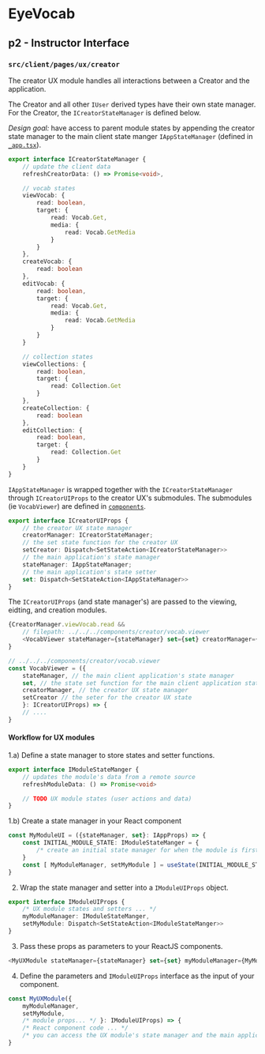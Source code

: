 # EyeVocab
## p2 - Instructor Interface
### `src/client/pages/ux/creator`

The creator UX module handles all interactions between a Creator and the application.

The Creator and all other `IUser` derived types have their own state manager. For the Creator, the `ICreatorStateManager` is defined below. 

_Design goal:_ have access to parent module states by appending the creator state manager to the main client state manger `IAppStateManager` (defined in [`_app.tsx`](../../_app.tsx)).

```typescript
export interface ICreatorStateManager {
    // update the client data
    refreshCreatorData: () => Promise<void>,

    // vocab states
    viewVocab: {
        read: boolean,
        target: {
            read: Vocab.Get,
            media: {
                read: Vocab.GetMedia
            }
        }
    },
    createVocab: {
        read: boolean
    },
    editVocab: {
        read: boolean,
        target: {
            read: Vocab.Get,
            media: {
                read: Vocab.GetMedia
            }
        }
    }

    // collection states
    viewCollections: {
        read: boolean,
        target: {
            read: Collection.Get
        }
    },
    createCollection: {
        read: boolean
    },
    editCollection: {
        read: boolean,
        target: {
            read: Collection.Get
        }
    }
}
```

`IAppStateManager` is wrapped together with the `ICreatorStateManager` through `ICreatorUIProps` to the creator UX's submodules. The submodules (ie `VocabViewer`) are defined in [`components`](../../../components/).
```typescript
export interface ICreatorUIProps {
    // the creator UX state manager
    creatorManager: ICreatorStateManager;
    // the set state function for the creator UX
    setCreator: Dispatch<SetStateAction<ICreatorStateManager>>
    // the main application's state manager
    stateManager: IAppStateManager;
    // the main application's state setter
    set: Dispatch<SetStateAction<IAppStateManager>>
}
```

The `ICreatorUIProps` (and state manager's) are passed to the viewing, eidting, and creation modules.

```typescript
{CreatorManager.viewVocab.read && 
    // filepath: ../../../components/creator/vocab.viewer
    <VocabViewer stateManager={stateManager} set={set} creatorManager={CreatorManager} setCreator={setCreator}/>
}
```

```typescript
// ../../../components/creator/vocab.viewer
const VocabViewer = ({
    stateManager, // the main client application's state manager
    set, // the state set function for the main client application state
    creatorManager, // the creator UX state manager
    setCreator // the seter for the creator UX state
    }: ICreatorUIProps) => {
    // ....
}
```

#### Workflow for UX modules

1.a) Define a state manager to store states and setter functions.

```typescript
export interface IModuleStateManger {
    // updates the module's data from a remote source
    refreshModuleData: () => Promise<void>

    // TODO UX module states (user actions and data)
}
```

1.b) Create a state manager in your React component

```typescript
const MyModuleUI = ({stateManager, set}: IAppProps) => {
    const INITIAL_MODULE_STATE: IModuleStateManger = {
        /* create an initial state manager for when the module is first seen */
    }
    const [ MyModuleManager, setMyModule ] = useState(INITIAL_MODULE_STATE)
}
```

2) Wrap the state manager and setter into a `IModuleUIProps` object.

```typescript
export interface IModuleUIProps {
    /* UX module states and setters ... */ 
    myModuleManager: IModuleStateManger,
    setMyModule: Dispatch<SetStateAction<IModuleStateManger>>
}
```
3) Pass these props as parameters to your ReactJS components.

```typescript
<MyUXModule stateManager={stateManager} set={set} myModuleManager={MyModuleManager} setMyModule={setMyModule}/>
```

4) Define the parameters and `IModuleUIProps` interface as the input of your component.

```typescript
const MyUXModule({
    myModuleManager,
    setMyModule,
    /* module props... */ }: IModuleUIProps) => {
    /* React component code ... */
    /* you can access the UX module's state manager and the main application's state manager to read values and force client data to be refreshed*/
}
```
